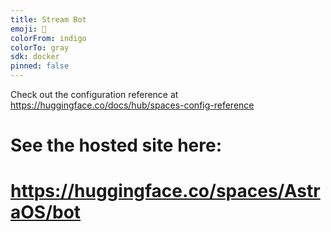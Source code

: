 ```yaml
---
title: Stream Bot
emoji: 👀
colorFrom: indigo
colorTo: gray
sdk: docker
pinned: false
---
```


Check out the configuration reference at https://huggingface.co/docs/hub/spaces-config-reference

# See the hosted site here:
# https://huggingface.co/spaces/AstraOS/bot
